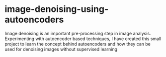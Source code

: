 # image-denoising-using-autoencoders
Image denoising is an important pre-processing step in image analysis. Experimenting with autoencoder based techniques, I have created this small project to learn the concept behind autoencoders and how they can be used for denoising images without supervised learning
